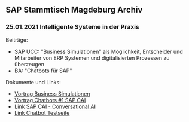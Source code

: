 ## SAP Stammtisch Magdeburg Archiv

### 25.01.2021 Intelligente Systeme in der Praxis
Beiträge: 
- SAP UCC: "Business Simulationen" als Möglichkeit, Entscheider und Mitarbeiter von ERP Systemen und digitalisierten Prozessen zu überzeugen
- BA: "Chatbots für SAP"

Dokumente und Links:
- [Vortrag Business Simulationen](sstmd_archive\20210125\20210125_SAP_Stammtisch_MD_UCC_Business_Simulation.pdf)
- [Vortrag Chatbots #1 SAP CAI](sstmd_archive\20210125\20210125_SAP_Stammtisch_MD_BA_CAI_Chatbots_#1.pdf)
- [Link SAP CAI - Conversational AI](https://cai.tools.sap)
- [Link Chatbot Testseite](https://mdjoerg.github.io/SAPStammtischMD/sstmd_faqbot.html)